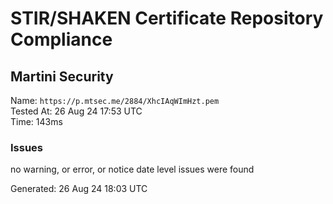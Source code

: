 # STIR/SHAKEN Certificate Repository Compliance

## Martini Security

Name: `https://p.mtsec.me/2884/XhcIAqWImHzt.pem`\
Tested At: 26 Aug 24 17:53 UTC\
Time: 143ms

### Issues

no warning, or error, or notice date level issues were found

Generated: 26 Aug 24 18:03 UTC